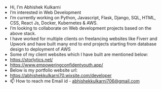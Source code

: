 - Hi, I’m Abhishek Kulkarni
- I’m interested in Web Development
- I’m currently working on Python, Javascript, Flask, Django, SQL, HTML, CSS, React Js, Docker, Kubernetes & AWS.
- I’m looking to collaborate on Web development projects based on the above stack.
- I have worked for multiple clients on freelancing websites like Fiverr and Upwork and have built many end to end projects starting from database design to          deployment of AWS
- Some of my client websites which I have built are mentioned below:
-    https://storlytics.net/
-    https://www.empoweringconfidentyouth.app/
- Below is my portfolio website url:
-    https://abhishekkulkarni70.wixsite.com/developer
- 📫 How to reach me 
     Email id - abhishekkulkarni706@gmail.com

<!---
abhi-kulkarni/abhi-kulkarni is a ✨ special ✨ repository because its `README.md` (this file) appears on your GitHub profile.
You can click the Preview link to take a look at your changes.
--->
